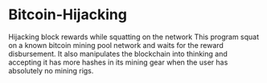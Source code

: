 # Bitcoin-Hijacking
Hijacking block rewards while squatting on the network
This program squat on a known bitcoin mining pool network and waits for the reward disbursement. 
It also manipulates the blockchain into thinking and accepting it has more hashes in its mining gear when the user has absolutely no mining rigs.
